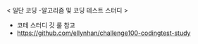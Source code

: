 < 일단 코딩 -알고리즘 및 코딩 테스트 스터디 >

- 코테 스터디 깃 룰 참고
- https://github.com/ellynhan/challenge100-codingtest-study

